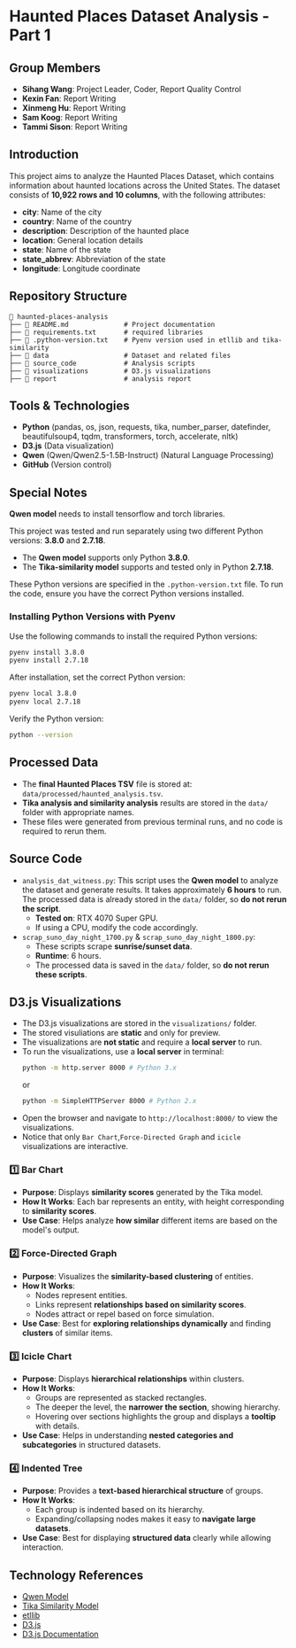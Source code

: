 # Haunted Places Dataset Analysis - Part 1

## Group Members

- **Sihang Wang**: Project Leader, Coder, Report Quality Control
- **Kexin Fan**: Report Writing
- **Xinmeng Hu**: Report Writing
- **Sam Koog**: Report Writing
- **Tammi Sison**: Report Writing

## Introduction

This project aims to analyze the Haunted Places Dataset, which contains information about haunted locations across the United States. The dataset consists of **10,922 rows and 10 columns**, with the following attributes:

- **city**: Name of the city
- **country**: Name of the country
- **description**: Description of the haunted place
- **location**: General location details
- **state**: Name of the state
- **state_abbrev**: Abbreviation of the state
- **longitude**: Longitude coordinate

## Repository Structure
```plaintext
📂 haunted-places-analysis
├── 📄 README.md              # Project documentation
├── 📄 requirements.txt       # required libraries
├── 📄 .python-version.txt    # Pyenv version used in etllib and tika-similarity
├── 📂 data                   # Dataset and related files
├── 📂 source_code            # Analysis scripts
├── 📂 visualizations         # D3.js visualizations
├── 📂 report                 # analysis report
```

## Tools & Technologies
- **Python** (pandas,
os,
json,
requests,
tika,
number_parser,
datefinder,
beautifulsoup4,
tqdm,
transformers,
torch,
accelerate,
nltk)
- **D3.js** (Data visualization)
- **Qwen** (Qwen/Qwen2.5-1.5B-Instruct) (Natural Language Processing)
- **GitHub** (Version control)


## Special Notes
**Qwen model** needs to install tensorflow and torch libraries.

This project was tested and run separately using two different Python versions: **3.8.0** and **2.7.18**. 

- The **Qwen model** supports only Python **3.8.0**.
- The **Tika-similarity model** supports and tested only in Python **2.7.18**.

These Python versions are specified in the `.python-version.txt` file. 
To run the code, ensure you have the correct Python versions installed.


### **Installing Python Versions with Pyenv**
Use the following commands to install the required Python versions:
```sh
pyenv install 3.8.0
pyenv install 2.7.18
```
After installation, set the correct Python version:
```sh
pyenv local 3.8.0
pyenv local 2.7.18
```
Verify the Python version:
```sh
python --version
```

## Processed Data
- The **final Haunted Places TSV** file is stored at: `data/processed/haunted_analysis.tsv`.
- **Tika analysis and similarity analysis** results are stored in the `data/` folder with appropriate names.
- These files were generated from previous terminal runs, and no code is required to rerun them.

## Source Code
- `analysis_dat_witness.py`: This script uses the **Qwen model** to analyze the dataset and generate results. It takes approximately **6 hours** to run. The processed data is already stored in the `data/` folder, so **do not rerun the script**.
  - **Tested on**: RTX 4070 Super GPU.
  - If using a CPU, modify the code accordingly.
- `scrap_suno_day_night_1700.py` & `scrap_suno_day_night_1800.py`:
  - These scripts scrape **sunrise/sunset data**.
  - **Runtime**: 6 hours.
  - The processed data is saved in the `data/` folder, so **do not rerun these scripts**.

## D3.js Visualizations
- The D3.js visualizations are stored in the `visualizations/` folder.
- The stored visuliations are **static** and only for preview.
- The visualizations are **not static** and require a **local server** to run.
- To run the visualizations, use a **local server** in terminal:
  ```sh
  python -m http.server 8000 # Python 3.x
  ```
    or
    ```sh
    python -m SimpleHTTPServer 8000 # Python 2.x
    ```
- Open the browser and navigate to `http://localhost:8000/` to view the visualizations.
- Notice that only `Bar Chart`,`Force-Directed Graph` and `icicle` visualizations are interactive.

### 1️⃣ **Bar Chart**  
- **Purpose**: Displays **similarity scores** generated by the Tika model.  
- **How It Works**: Each bar represents an entity, with height corresponding to **similarity scores**.  
- **Use Case**: Helps analyze **how similar** different items are based on the model's output.  

### 2️⃣ **Force-Directed Graph**  
- **Purpose**: Visualizes the **similarity-based clustering** of entities.  
- **How It Works**:  
  - Nodes represent entities.  
  - Links represent **relationships based on similarity scores**.  
  - Nodes attract or repel based on force simulation.  
- **Use Case**: Best for **exploring relationships dynamically** and finding **clusters** of similar items.  

### 3️⃣ **Icicle Chart**  
- **Purpose**: Displays **hierarchical relationships** within clusters.  
- **How It Works**:  
  - Groups are represented as stacked rectangles.  
  - The deeper the level, the **narrower the section**, showing hierarchy.  
  - Hovering over sections highlights the group and displays a **tooltip** with details.  
- **Use Case**: Helps in understanding **nested categories and subcategories** in structured datasets.  

### 4️⃣ **Indented Tree**  
- **Purpose**: Provides a **text-based hierarchical structure** of groups.  
- **How It Works**:  
  - Each group is indented based on its hierarchy.  
  - Expanding/collapsing nodes makes it easy to **navigate large datasets**.  
- **Use Case**: Best for displaying **structured data** clearly while allowing interaction. 

## Technology References
- [Qwen Model](https://huggingface.co/Qwen/Qwen2.5-1.5B-Instruct)
- [Tika Similarity Model](https://github.com/chrismattmann/tika-similarity)
- [etllib](https://github.com/chrismattmann/etllib/tree/master/etl)
- [D3.js](https://d3js.org/)
- [D3.js Documentation](https://github.com/d3/d3?tab=readme-ov-file)